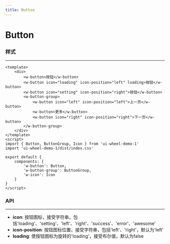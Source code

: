 ```yaml
---
title: Button
---
```

# Button

### 样式
---
<ClientOnly>
<button-demos/>
</ClientOnly>

```vue
<template>
    <div>
        <w-button>按钮</w-button>
        <w-button icon="loading" icon-position="left" loading>按钮</w-button>
        <w-button icon="setting" icon-position="right">按钮</w-button>
        <w-button-group>
            <w-button icon="left" icon-position="left">上一页</w-button>
            <w-button>更多</w-button>
            <w-button icon="right" icon-position="right">下一页</w-button>
        </w-button-group>
    </div>
</template>
<script>
import { Button, ButtonGroup, Icon } from 'ui-wheel-demo-1'
import 'ui-wheel-demo-1/dist/index.css'

export default {
    components: {
        'w-button': Button,
        'w-button-group': ButtonGroup,
        'w-icon': Icon
    }
}
</script>
```

### API
---
* **icon**: 按钮图标，接受字符串，包括'loading'、'setting'、'left'、'right'、'success'、'error'、'awesome'
* **icon-position**: 按钮图标位置，接受字符串，包括'left'、'right'，默认为'left'
* **loading**: 使按钮图标为旋转的'loading'，接受布尔值，默认为false
